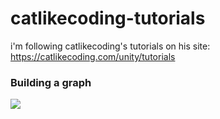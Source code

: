 # catlikecoding-tutorials
i'm following catlikecoding's tutorials on his site: https://catlikecoding.com/unity/tutorials

### Building a graph
![](Docs/building-a-graph.gif)
